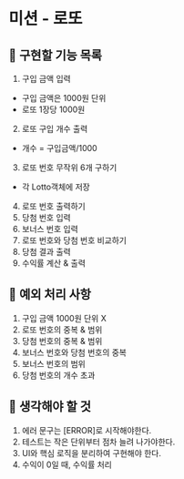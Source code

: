 # 미션 - 로또

## 🚀 구현할 기능 목록

1. 구입 금액 입력
 - 구입 금액은 1000원 단위
 - 로또 1장당 1000원
2. 로또 구입 개수 출력
 - 개수 = 구입금액/1000
3. 로또 번호 무작위 6개 구하기
 - 각 Lotto객체에 저장
4. 로또 번호 출력하기
5. 당첨 번호 입력
6. 보너스 번호 입력
7. 로또 번호와 당첨 번호 비교하기
8. 당첨 결과 출력
9. 수익률 계산 & 출력

## 🚨 예외 처리 사항

1. 구입 금액 1000원 단위 X
2. 로또 번호의 중복 & 범위
3. 당첨 번호의 중복 & 범위
4. 보너스 번호와 당첨 번호의 중복
5. 보너스 번호의 범위
6. 당첨 번호의 개수 초과

## 🤔 생각해야 할 것
1. 에러 문구는 [ERROR]로 시작해야한다.
2. 테스트는 작은 단위부터 점차 늘려 나가야한다.
3. UI와 핵심 로직을 분리하여 구현해야 한다.
4. 수익이 0일 때, 수익률 처리